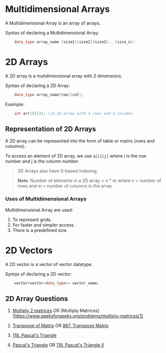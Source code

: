 # Multidimensional Arrays
A Multidimensional Array is an array of arrays.

Syntax of declaring a Multidimensional Array:
```cpp
    data_type array_name [size1][size2][size3]...[size_n];
```

# 2D Arrays
A 2D array is a mutidimensional array with 2 dimensions.

Syntax of declaring a 2D Array:
```cpp
    data_type array_name[row][col];
```

Example: 
```cpp
    int arr[4][3]; //A 2D array with 4 rows and 3 columns
```

## Representation of 2D Arrays
A 2D array can be represented into the form of table or matrix (rows and columns).

To access an element of 2D array, we use ```a[i][j]``` where i is the row number and j is the column number.

> 2D Arrays also have 0-based indexing.

> **Note**: Number of elements in a 2D array = n * m where n = number of rows and m = number of columns in the array.

### Uses of Multidimensional Arrays
Multidimensional Array are used:
1. To represent grids.
2. For faster and simpler access.
3. There is a predefined size.

# 2D Vectors
A 2D vector is a vector of vector datatype.

Syntax of declaring a 2D vector:
```cpp
    vector<vector<data_type>> vector_name;
```




## 2D Array Questions
1. [Multiply 2 matrices](https://www.geeksforgeeks.org/problems/multiply-2-matrices4144/1) OR [Multiply Matrices][https://www.geeksforgeeks.org/problems/multiply-matrices/1]

2. [Transpose of Matrix](https://www.geeksforgeeks.org/problems/transpose-of-matrix-1587115621/1) OR [867. Transpose Matrix](https://leetcode.com/problems/transpose-matrix)

3. [118. Pascal's Triangle](https://leetcode.com/problems/pascals-triangle)

4. [Pascal's Triangle](https://www.geeksforgeeks.org/problems/pascal-triangle0652/1) OR [119. Pascal's Triangle II](https://leetcode.com/problems/pascals-triangle-ii/)